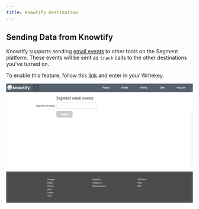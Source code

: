 ```yaml
---
title: Knowtify Destination
---
```


## Sending Data from Knowtify

Knowtify supports sending [email events](/docs/connections/spec/email/) to other tools on the Segment platform. These events will be sent as `track` calls to the other destinations you've turned on.

To enable this feature, follow this [link](http://www.knowtify.io/integrations/segment_email_events) and enter in your Writekey.

![Send email events from Knowtify](images/pQTgionViG.png)
